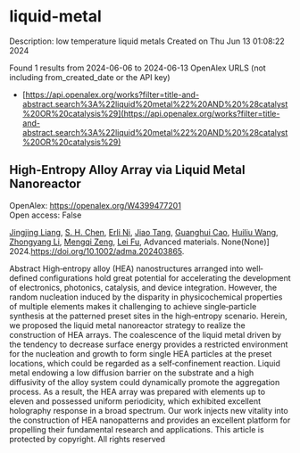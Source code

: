 # liquid-metal
Description: low temperature liquid metals
Created on Thu Jun 13 01:08:22 2024

Found 1 results from 2024-06-06 to 2024-06-13
OpenAlex URLS (not including from_created_date or the API key)
- [https://api.openalex.org/works?filter=title-and-abstract.search%3A%22liquid%20metal%22%20AND%20%28catalyst%20OR%20catalysis%29](https://api.openalex.org/works?filter=title-and-abstract.search%3A%22liquid%20metal%22%20AND%20%28catalyst%20OR%20catalysis%29)

## High‐Entropy Alloy Array via Liquid Metal Nanoreactor   

OpenAlex: https://openalex.org/W4399477201    
Open access: False
    
[Jingjing Liang](https://openalex.org/A5050080938), [S. H. Chen](https://openalex.org/A5014045701), [Erli Ni](https://openalex.org/A5090907393), [Jiao Tang](https://openalex.org/A5050947701), [Guanghui Cao](https://openalex.org/A5042714994), [Huiliu Wang](https://openalex.org/A5024002505), [Zhongyang Li](https://openalex.org/A5085504331), [Mengqi Zeng](https://openalex.org/A5062734314), [Lei Fu](https://openalex.org/A5004437037), Advanced materials. None(None)] 2024.https://doi.org/10.1002/adma.202403865.
    
Abstract High‐entropy alloy (HEA) nanostructures arranged into well‐defined configurations hold great potential for accelerating the development of electronics, photonics, catalysis, and device integration. However, the random nucleation induced by the disparity in physicochemical properties of multiple elements makes it challenging to achieve single‐particle synthesis at the patterned preset sites in the high‐entropy scenario. Herein, we proposed the liquid metal nanoreactor strategy to realize the construction of HEA arrays. The coalescence of the liquid metal driven by the tendency to decrease surface energy provides a restricted environment for the nucleation and growth to form single HEA particles at the preset locations, which could be regarded as a self‐confinement reaction. Liquid metal endowing a low diffusion barrier on the substrate and a high diffusivity of the alloy system could dynamically promote the aggregation process. As a result, the HEA array was prepared with elements up to eleven and possessed uniform periodicity, which exhibited excellent holography response in a broad spectrum. Our work injects new vitality into the construction of HEA nanopatterns and provides an excellent platform for propelling their fundamental research and applications. This article is protected by copyright. All rights reserved    

    
